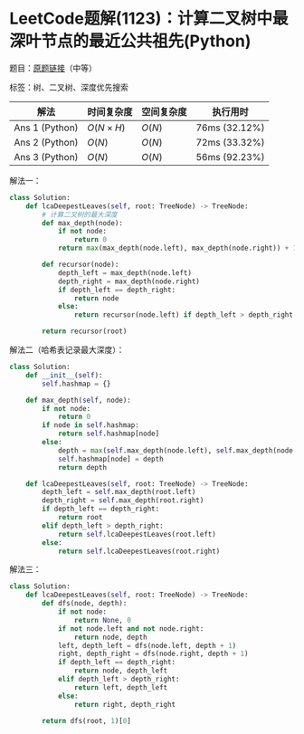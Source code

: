 # LeetCode题解(1123)：计算二叉树中最深叶节点的最近公共祖先(Python)

题目：[原题链接](https://leetcode-cn.com/problems/lowest-common-ancestor-of-deepest-leaves/)（中等）

标签：树、二叉树、深度优先搜索

| 解法           | 时间复杂度 | 空间复杂度 | 执行用时      |
| -------------- | ---------- | ---------- | ------------- |
| Ans 1 (Python) | $O(N×H)$   | $O(N)$     | 76ms (32.12%) |
| Ans 2 (Python) | $O(N)$     | $O(N)$     | 72ms (33.32%) |
| Ans 3 (Python) | $O(N)$     | $O(N)$     | 56ms (92.23%) |

解法一：

```python
class Solution:
    def lcaDeepestLeaves(self, root: TreeNode) -> TreeNode:
        # 计算二叉树的最大深度
        def max_depth(node):
            if not node:
                return 0
            return max(max_depth(node.left), max_depth(node.right)) + 1

        def recursor(node):
            depth_left = max_depth(node.left)
            depth_right = max_depth(node.right)
            if depth_left == depth_right:
                return node
            else:
                return recursor(node.left) if depth_left > depth_right else recursor(node.right)

        return recursor(root)
```

解法二（哈希表记录最大深度）：

```python
class Solution:
    def __init__(self):
        self.hashmap = {}

    def max_depth(self, node):
        if not node:
            return 0
        if node in self.hashmap:
            return self.hashmap[node]
        else:
            depth = max(self.max_depth(node.left), self.max_depth(node.right)) + 1
            self.hashmap[node] = depth
            return depth

    def lcaDeepestLeaves(self, root: TreeNode) -> TreeNode:
        depth_left = self.max_depth(root.left)
        depth_right = self.max_depth(root.right)
        if depth_left == depth_right:
            return root
        elif depth_left > depth_right:
            return self.lcaDeepestLeaves(root.left)
        else:
            return self.lcaDeepestLeaves(root.right)
```

解法三：

```python
class Solution:
    def lcaDeepestLeaves(self, root: TreeNode) -> TreeNode:
        def dfs(node, depth):
            if not node:
                return None, 0
            if not node.left and not node.right:
                return node, depth
            left, depth_left = dfs(node.left, depth + 1)
            right, depth_right = dfs(node.right, depth + 1)
            if depth_left == depth_right:
                return node, depth_left
            elif depth_left > depth_right:
                return left, depth_left
            else:
                return right, depth_right

        return dfs(root, 1)[0]
```